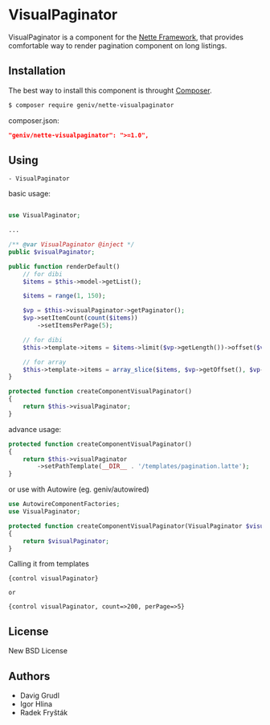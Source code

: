 # VisualPaginator

VisualPaginator is a component for the [Nette Framework][nette], that
provides comfortable way to render pagination component on long listings.

Installation
------------
The best way to install this component is throught [Composer](http://getcomposer.org/).


```sh
$ composer require geniv/nette-visualpaginator
```

composer.json:
```json
"geniv/nette-visualpaginator": ">=1.0",
```

Using
-----

```neon
- VisualPaginator
```

basic usage:
```php

use VisualPaginator;

...

/** @var VisualPaginator @inject */
public $visualPaginator;

public function renderDefault()
    // for dibi
    $items = $this->model->getList();

    $items = range(1, 150);

    $vp = $this->visualPaginator->getPaginator();
    $vp->setItemCount(count($items))
        ->setItemsPerPage(5);

    // for dibi
    $this->template->items = $items->limit($vp->getLength())->offset($vp->getOffset());

    // for array
    $this->template->items = array_slice($items, $vp->getOffset(), $vp->getLength())
}

protected function createComponentVisualPaginator()
{
    return $this->visualPaginator;
}
```

advance usage:

```php
protected function createComponentVisualPaginator()
{
    return $this->visualPaginator
        ->setPathTemplate(__DIR__ . '/templates/pagination.latte');
}
```

or use with Autowire (eg. geniv/autowired)

```php
use AutowireComponentFactories;
use VisualPaginator;

protected function createComponentVisualPaginator(VisualPaginator $visualPaginator)
{
    return $visualPaginator;
}
```

Calling it from templates

```latte
{control visualPaginator}

or 

{control visualPaginator, count=>200, perPage=>5}
```

## License

New BSD License

## Authors

- Davig Grudl
- Igor Hlina
- Radek Fryšták


[nette]: http://nette.org/
